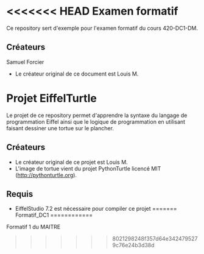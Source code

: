 <<<<<<< HEAD
Examen formatif
===============

Ce repository sert d'exemple pour l'examen formatif du cours 420-DC1-DM.

Créateurs
---------
Samuel Forcier
* Le créateur original de ce document est Louis M.

Projet EiffelTurtle
===============

Le projet de ce repository permet d'apprendre la syntaxe du langage de programmation Eiffel ainsi que le logique de programmation en utilisant faisant dessiner une tortue sur le plancher.

Créateurs
---------

* Le créateur original de ce projet est Louis M.
* L'image de tortue vient du projet PythonTurtle licencé MIT (http://pythonturtle.org).

Requis
------

* EiffelStudio 7.2 est nécessaire pour compiler ce projet
=======
Formatif_DC1
============

Formatif 1 du MAITRE
>>>>>>> 8021298248f357d64e3424795279c76e24b3d38d
